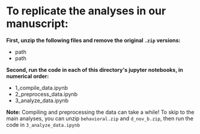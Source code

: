 # To replicate the analyses in our manuscript:  

<b>First, unzip the following files and remove the original `.zip` versions:</b>
+ path
+ path

<b>Second, run the code in each of this directory's jupyter notebooks, in numerical order:</b>

+ 1_compile_data.ipynb
+ 2_preprocess_data.ipynb
+ 3_analyze_data.ipynb


<b>Note:</b> Compiling and preprocessing the data can take a while! To skip to the main analyses, you can unzip `behavioral.zip` and `d_nov_b.zip`, then run the code in `3_analyze_data.ipynb`
